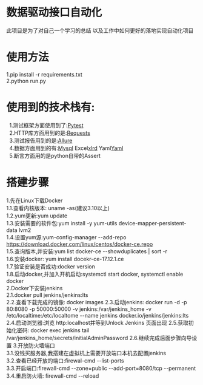 # 数据驱动接口自动化
此项目是为了对自己一个学习的总结
以及工作中如何更好的落地实现自动化项目
# 使用方法
1.pip install -r requirements.txt  
2.python run.py
# 使用到的技术栈有:
&nbsp;&nbsp;1.测试框架方面使用到了:[Pytest](https://learning-pytest.readthedocs.io/zh/latest/)  
&nbsp;&nbsp;2.HTTP库方面用到的是:[Requests](https://docs.python-requests.org/en/master/)  
&nbsp;&nbsp;3.测试报告用到的是:[Allure](https://docs.qameta.io/allure/)  
&nbsp;&nbsp;4.数据方面用到的有:[Mysql](https://github.com/PyMySQL/PyMySQL) Excel[xlrd](https://xlrd.readthedocs.io/en/latest/api.html)  Yaml[Yaml](https://pyyaml.org/wiki/PyYAMLDocumentation)  
&nbsp;&nbsp;5.断言方面用的是python自带的Assert  
  
  
# 搭建步骤
1.先在Linux下载Docker  
  1.1.查看内核版本: uname -as(建议3.10以上)  
  1.2.yum更新:yum update  
  1.3.安装需要的软件包:yum install -y yum-utils device-mapper-persistent-data lvm2  
  1.4.设置yum源:yum-config-manager --add-repo https://download.docker.com/linux/centos/docker-ce.repo  
  1.5.查询版本,并安装:yum list docker-ce --showduplicates | sort -r  
  1.6.安装docker: yum install docekr-ce-17.12.1.ce  
  1.7.验证安装是否成功:docker version  
  1.8.启动docker,并加入开机启动:systemctl start docker, systemctl enable docker  
2.Docker下安装jenkins  
  2.1.docker pull jenkins/jenkins:lts  
  2.2.查看下载完成的镜像: docker images
  2.3.启动jenkins: docker run -d -p 80:8080 -p 50000:50000 -v jenkins:/var/jenkins_home -v /etc/localtime:/etc/localtome --name jenkins docker.io/jenkins/jenkins:lts  
  2.4.启动浏览器:浏览 http:localhost并等到Unlock Jenkins 页面出现
  2.5.获取初始化密码: docker exec jenkins tail /var/jenkins_home/secrets/initialAdminPassword
  2.6.继续完成后面步骤向导设置
3.开放防火墙端口  
  3.1.没钱买服务器,我搭建在虚拟机上需要开放端口本机去配置jenkins  
  3.2.查看已经开放的端口:firewal-cmd --list-ports  
  3.3.开启端口:firewall-cmd --zone=public --add-port=8080/tcp --permanent  
  3.4.重启防火墙: firewall-cmd --reload


